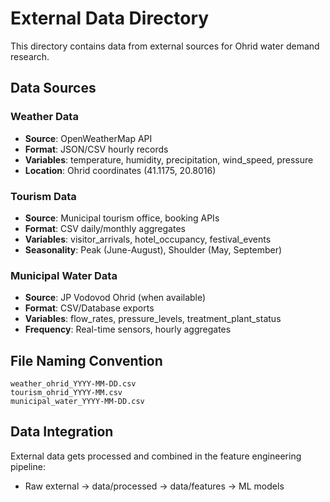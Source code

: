 # External Data Directory

This directory contains data from external sources for Ohrid water demand research.

## Data Sources

### Weather Data
- **Source**: OpenWeatherMap API
- **Format**: JSON/CSV hourly records
- **Variables**: temperature, humidity, precipitation, wind_speed, pressure
- **Location**: Ohrid coordinates (41.1175, 20.8016)

### Tourism Data
- **Source**: Municipal tourism office, booking APIs
- **Format**: CSV daily/monthly aggregates
- **Variables**: visitor_arrivals, hotel_occupancy, festival_events
- **Seasonality**: Peak (June-August), Shoulder (May, September)

### Municipal Water Data
- **Source**: JP Vodovod Ohrid (when available)
- **Format**: CSV/Database exports
- **Variables**: flow_rates, pressure_levels, treatment_plant_status
- **Frequency**: Real-time sensors, hourly aggregates

## File Naming Convention

```
weather_ohrid_YYYY-MM-DD.csv
tourism_ohrid_YYYY-MM.csv
municipal_water_YYYY-MM-DD.csv
```

## Data Integration

External data gets processed and combined in the feature engineering pipeline:
- Raw external → data/processed → data/features → ML models